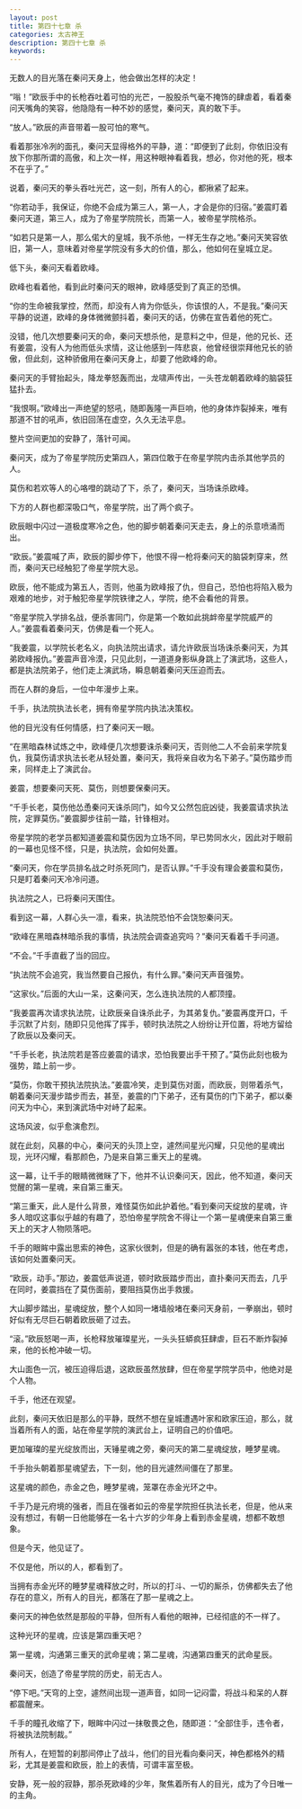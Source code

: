 ```yaml
---
layout: post
title: 第四十七章 杀
categories: 太古神王
description: 第四十七章 杀
keywords:
---
```


无数人的目光落在秦问天身上，他会做出怎样的决定！

“嗡！”欧辰手中的长枪吞吐着可怕的光芒，一股股杀气毫不掩饰的肆虐着，看着秦问天嘴角的笑容，他隐隐有一种不妙的感觉，秦问天，真的敢下手。

“放人。”欧辰的声音带着一股可怕的寒气。

看着那张冷冽的面孔，秦问天显得格外的平静，道：“即便到了此刻，你依旧没有放下你那所谓的高傲，和上次一样，用这种眼神看着我，想必，你对他的死，根本不在乎了。”

说着，秦问天的拳头吞吐光芒，这一刻，所有人的心，都揪紧了起来。

“你若动手，我保证，你绝不会成为第三人，第一人，才会是你的归宿。”姜震盯着秦问天道，第三人，成为了帝星学院院长，而第一人，被帝星学院格杀。

“如若只是第一人，那么偌大的皇城，我不杀他，一样无生存之地。”秦问天笑容依旧，第一人，意味着对帝星学院没有多大的价值，那么，他如何在皇城立足。

低下头，秦问天看着欧峰。

欧峰也看着他，看到此时秦问天的眼神，欧峰感受到了真正的恐惧。

“你的生命被我掌控，然而，却没有人肯为你低头，你该恨的人，不是我。”秦问天平静的说道，欧峰的身体微微颤抖着，秦问天的话，仿佛在宣告着他的死亡。

没错，他几次想要秦问天的命，秦问天想杀他，是意料之中，但是，他的兄长、还有姜震，没有人为他而低头求情，这让他感到一阵悲哀，他曾经很崇拜他兄长的骄傲，但此刻，这种骄傲用在秦问天身上，却要了他欧峰的命。

秦问天的手臂抬起头，降龙拳怒轰而出，龙啸声传出，一头苍龙朝着欧峰的脑袋狂猛扑去。

“我恨啊。”欧峰出一声绝望的怒吼，随即轰隆一声巨响，他的身体炸裂掉来，唯有那道不甘的吼声，依旧回荡在虚空，久久无法平息。

整片空间更加的安静了，落针可闻。

秦问天，成为了帝星学院历史第四人，第四位敢于在帝星学院内击杀其他学员的人。

莫伤和若欢等人的心咯噔的跳动了下，杀了，秦问天，当场诛杀欧峰。

下方的人群也都深吸口气，帝星学院，出了两个疯子。

欧辰眼中闪过一道极度寒冷之色，他的脚步朝着秦问天走去，身上的杀意喷涌而出。

“欧辰。”姜震喊了声，欧辰的脚步停下，他恨不得一枪将秦问天的脑袋刺穿来，然而，秦问天已经触犯了帝星学院大忌。

欧辰，他不能成为第五人，否则，他虽为欧峰报了仇，但自己，恐怕也将陷入极为艰难的地步，对于触犯帝星学院铁律之人，学院，绝不会看他的背景。

“帝星学院入学排名战，便杀害同门，你是第一个敢如此挑衅帝星学院威严的人。”姜震看着秦问天，仿佛是看一个死人。

“我姜震，以学院长老名义，向执法院出请求，请允许欧辰当场诛杀秦问天，为其弟欧峰报仇。”姜震声音冷漠，只见此刻，一道道身影纵身跳上了演武场，这些人，都是执法院弟子，他们走上演武场，瞬息朝着秦问天压迫而去。

而在人群的身后，一位中年漫步上来。

千手，执法院执法长老，拥有帝星学院内执法决策权。

他的目光没有任何情感，扫了秦问天一眼。

“在黑暗森林试炼之中，欧峰便几次想要诛杀秦问天，否则他二人不会前来学院复仇，我莫伤请求执法长老从轻处置，秦问天，我将亲自收为名下弟子。”莫伤踏步而来，同样走上了演武台。

姜震，想要秦问天死、莫伤，则想要保秦问天。

“千手长老，莫伤他怂恿秦问天诛杀同门，如今又公然包庇凶徒，我姜震请求执法院，定罪莫伤。”姜震脚步往前一踏，针锋相对。

帝星学院的老学员都知道姜震和莫伤因为立场不同，早已势同水火，因此对于眼前的一幕也见怪不怪，只是，执法院，会如何处置。

“秦问天，你在学员排名战之时杀死同门，是否认罪。”千手没有理会姜震和莫伤，只是盯着秦问天冷冷问道。

执法院之人，已将秦问天围住。

看到这一幕，人群心头一凛，看来，执法院恐怕不会饶恕秦问天。

“欧峰在黑暗森林暗杀我的事情，执法院会调查追究吗？”秦问天看着千手问道。

“不会。”千手直截了当的回应。

“执法院不会追究，我当然要自己报仇，有什么罪。”秦问天声音强势。

“这家伙。”后面的大山一呆，这秦问天，怎么连执法院的人都顶撞。

“我姜震再次请求执法院，让欧辰亲自诛杀此子，为其弟复仇。”姜震再度开口，千手沉默了片刻，随即只见他挥了挥手，顿时执法院之人纷纷让开位置，将地方留给了欧辰以及秦问天。

“千手长老，执法院若是答应姜震的请求，恐怕我要出手干预了。”莫伤此刻也极为强势，踏上前一步。

“莫伤，你敢干预执法院执法。”姜震冷笑，走到莫伤对面，而欧辰，则带着杀气，朝着秦问天漫步踏步而去，甚至，姜震的门下弟子，还有莫伤的门下弟子，都以秦问天为中心，来到演武场中对峙了起来。

这场风波，似乎愈演愈烈。

就在此刻，风暴的中心，秦问天的头顶上空，遽然间星光闪耀，只见他的星魂出现，光环闪耀，看那颜色，乃是来自第三重天上的星魂。

这一幕，让千手的眼睛微微眯了下，他并不认识秦问天，因此，他不知道，秦问天觉醒的第一星魂，来自第三重天。

“第三重天，此人是什么背景，难怪莫伤如此护着他。”看到秦问天绽放的星魂，许多人暗叹这事似乎越的有趣了，恐怕帝星学院舍不得让一个第一星魂便来自第三重天上的天才人物陨落吧。

千手的眼眸中露出思索的神色，这家伙很刺，但是的确有嚣张的本钱，他在考虑，该如何处置秦问天。

“欧辰，动手。”那边，姜震低声说道，顿时欧辰踏步而出，直扑秦问天而去，几乎在同时，姜震挡在了莫伤面前，要阻挡莫伤出手救援。

大山脚步踏出，星魂绽放，整个人如同一堵墙般堵在秦问天身前，一拳崩出，顿时好似有无尽巨石朝着欧辰砸了过去。

“滚。”欧辰怒喝一声，长枪释放璀璨星光，一头头狂蟒疯狂肆虐，巨石不断炸裂掉来，他的长枪冲破一切。

大山面色一沉，被压迫得后退，这欧辰虽然放肆，但在帝星学院学员中，他绝对是个人物。

千手，他还在观望。

此刻，秦问天依旧是那么的平静，既然不想在皇城遭遇叶家和欧家压迫，那么，就当着所有人的面，站在帝星学院的演武台上，证明自己的价值吧。

更加璀璨的星光绽放而出，天锤星魂之旁，秦问天的第二星魂绽放，睡梦星魂。

千手抬头朝着那星魂望去，下一刻，他的目光遽然间僵在了那里。

这星魂的颜色，赤金之色，睡梦星魂，笼罩在赤金光环之中。

千手乃是元府境的强者，而且在强者如云的帝星学院担任执法长老，但是，他从来没有想过，有朝一日他能够在一名十六岁的少年身上看到赤金星魂，想都不敢想象。

但是今天，他见证了。

不仅是他，所以的人，都看到了。

当拥有赤金光环的睡梦星魂释放之时，所以的打斗、一切的厮杀，仿佛都失去了他存在的意义，所有人的目光，都落在了那一星魂之上。

秦问天的神色依然是那般的平静，但所有人看他的眼神，已经彻底的不一样了。

这种光环的星魂，应该是第四重天吧？

第一星魂，沟通第三重天的武命星魂；第二星魂，沟通第四重天的武命星辰。

秦问天，创造了帝星学院的历史，前无古人。

“停下吧。”天穹的上空，遽然间出现一道声音，如同一记闷雷，将战斗和呆的人群都震醒来。

千手的瞳孔收缩了下，眼眸中闪过一抹敬畏之色，随即道：“全部住手，违令者，将被执法院制裁。”

所有人，在短暂的刹那间停止了战斗，他们的目光看向秦问天，神色都格外的精彩，尤其是姜震和欧辰，脸上的表情，可谓丰富至极。

安静，死一般的寂静，那杀死欧峰的少年，聚焦着所有人的目光，成为了今日唯一的主角。
